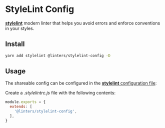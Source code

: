 # StyleLint Config

[**stylelint**](https://github.com/stylelint/stylelint) modern linter that helps you avoid errors and enforce conventions in your styles.

## Install

```sh
yarn add stylelint @linters/stylelint-config -D
```

## Usage

The shareable config can be configured in the [**stylelint** configuration file](https://github.com/stylelint/stylelint/blob/master/docs/user-guide/configuration.md):

Create a _.stylelintrc.js_ file with the following contents:

```js
module.exports = {
  extends: [
    '@linters/stylelint-config',
  ],
}
```
